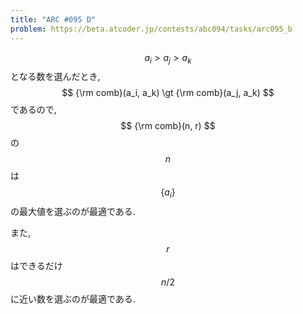 ```yaml
---
title: "ARC #095 D"
problem: https://beta.atcoder.jp/contests/abc094/tasks/arc095_b
---
```

$$ a_i \gt a_j \gt a_k $$ となる数を選んだとき, $$ {\rm comb}(a_i, a_k) \gt {\rm comb}(a_j, a_k) $$ であるので, $$ {\rm comb}(n, r) $$ の $$ n $$ は $$ \{ a_i \} $$ の最大値を選ぶのが最適である.

また, $$ r $$ はできるだけ $$ n/2 $$ に近い数を選ぶのが最適である.
